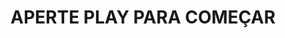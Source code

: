 <h1>APERTE PLAY PARA COMEÇAR
<imag scr="https://freepik.com/fotos-gratis/uma-pintura-de-um-lago-de-montanha-com-uma-montanha-ao-fundo" width =" 100px" >
